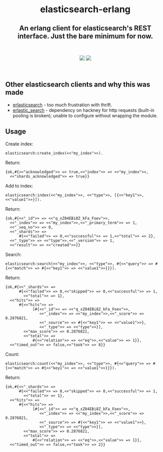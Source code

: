 <h1 align='center'>
 	elasticsearch-erlang
</h1>

<h2 align='center'>
	An erlang client for elasticsearch's REST interface. Just the bare minimum for now.
</h2>

<br>

<p align='center'>
  <img src="https://img.shields.io/badge/License-Apache_2.0-blue.svg"/>
  <img src="https://badgen.net/badge/Open%20Source%20%3F/Yes%21/blue?icon=github)](https://github.com/Naereen/badges/"/>
</p>

<br>

<h2> Other elasticsearch clients and why this was made </h2>

* [erlasticsearch](https://github.com/dieswaytoofast/erlasticsearch) - too much frustration with thrift.
* [erlastic_search](https://github.com/tsloughter/erlastic_search) - dependency on hackney for http requests (built-in pooling is broken); unable to configure without wrapping the module.

<h2> Usage </h2>

Create index:

	elasticsearch:create_index(<<"my_index">>).

Return:

	{ok,#{<<"acknowledged">> => true,<<"index">> => <<"my_index">>, 
	  <<"shards_acknowledged">> => true}}

Add to index:

	elasticsearch:index(<<"my_index">>, <<"type">>, [{<<"key1">>, <<"value1">>}]).

Return:

	{ok,#{<<"_id">> => <<"q_xZ04EBi8Z_kFa_Foev">>,
      <<"_index">> => <<"my_index">>,<<"_primary_term">> => 1,
      <<"_seq_no">> => 0,
      <<"_shards">> =>
          #{<<"failed">> => 0,<<"successful">> => 1,<<"total">> => 2},
      <<"_type">> => <<"type">>,<<"_version">> => 1,
      <<"result">> => <<"created">>}}

Search:

	elasticsearch:search(<<"my_index">>, <<"type">>, #{<<"query">> => #{<<"match">> => #{<<"key1">> => <<"value1">>}}}).

Return:

	{ok,#{<<"_shards">> =>
          #{<<"failed">> => 0,<<"skipped">> => 0,<<"successful">> => 1,
            <<"total">> => 1},
      <<"hits">> =>
          #{<<"hits">> =>
                [#{<<"_id">> => <<"q_xZ04EBi8Z_kFa_Foev">>,
                   <<"_index">> => <<"my_index">>,<<"_score">> => 0.2876821,
                   <<"_source">> => #{<<"key1">> => <<"value1">>},
                   <<"_type">> => <<"type">>}],
            <<"max_score">> => 0.2876821,
            <<"total">> =>
                #{<<"relation">> => <<"eq">>,<<"value">> => 1}},
      <<"timed_out">> => false,<<"took">> => 8}}

Count:

	elasticsearch:count(<<"my_index">>, <<"type">>, #{<<"query">> => #{<<"match">> => #{<<"key1">> => <<"value1">>}}}).

Return:

	{ok,#{<<"_shards">> =>
          #{<<"failed">> => 0,<<"skipped">> => 0,<<"successful">> => 1,
            <<"total">> => 1},
      <<"hits">> =>
          #{<<"hits">> =>
                [#{<<"_id">> => <<"q_xZ04EBi8Z_kFa_Foev">>,
                   <<"_index">> => <<"my_index">>,<<"_score">> => 0.2876821,
                   <<"_source">> => #{<<"key1">> => <<"value1">>},
                   <<"_type">> => <<"type">>}],
            <<"max_score">> => 0.2876821,
            <<"total">> =>
                #{<<"relation">> => <<"eq">>,<<"value">> => 1}},
      <<"timed_out">> => false,<<"took">> => 2}}
